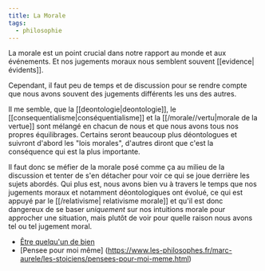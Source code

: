 ```yaml
---
title: La Morale
tags:
  - philosophie
---
```


La morale est un point crucial dans notre rapport au monde et aux événements. Et nos jugements moraux nous semblent souvent [[evidence|évidents]].

Cependant, il faut peu de temps et de discussion pour se rendre compte que nous avons souvent des jugements différents les uns des autres.

Il me semble, que la [[deontologie|deontologie]], le [[consequentialisme|conséquentialisme]] et la [[/morale//vertu|morale de la vertue]] sont mélangé en chacun de nous et que nous avons tous nos propres équilibrages. Certains seront beaucoup plus déontologues et suivront d'abord les "lois morales", d'autres diront que c'est la conséquence qui est la plus importante.

Il faut donc se méfier de la morale posé comme ça au milieu de la discussion et tenter de s'en détacher pour voir ce qui se joue derrière les sujets abordés.
Qui plus est, nous avons bien vu à travers le temps que nos jugements moraux et notamment déontologiques ont évolué, ce qui est appuyé par le [[/relativisme| relativisme morale]] et qu'il est donc dangereux de se baser _uniquement_ sur nos intuitions morale pour approcher une situation, mais plutôt de voir pour quelle raison nous avons tel ou tel jugement moral.

- [Être quelqu'un de bien](https://www.amazon.fr/Etre-quelquun-bien-Philosophie-mal/dp/2130818706)
- [Pensee pour moi même] (https://www.les-philosophes.fr/marc-aurele/les-stoiciens/pensees-pour-moi-meme.html)
